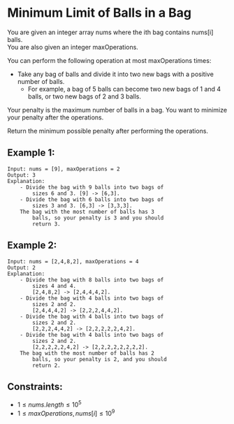 # Minimum Limit of Balls in a Bag

You are given an integer array nums where the ith bag contains nums[i] balls.  
You are also given an integer maxOperations.

You can perform the following operation at most maxOperations times:

* Take any bag of balls and divide it into two new bags with a positive 
    number of balls.
    * For example, a bag of 5 balls can become two new bags of 1 and 4 balls, 
        or two new bags of 2 and 3 balls.

Your penalty is the maximum number of balls in a bag. You want to minimize 
your penalty after the operations.

Return the minimum possible penalty after performing the operations.

 

## Example 1:

    Input: nums = [9], maxOperations = 2
    Output: 3
    Explanation: 
        - Divide the bag with 9 balls into two bags of 
            sizes 6 and 3. [9] -> [6,3].
        - Divide the bag with 6 balls into two bags of 
            sizes 3 and 3. [6,3] -> [3,3,3].
        The bag with the most number of balls has 3 
            balls, so your penalty is 3 and you should 
            return 3.
        
## Example 2:

    Input: nums = [2,4,8,2], maxOperations = 4
    Output: 2
    Explanation:
        - Divide the bag with 8 balls into two bags of 
            sizes 4 and 4. 
            [2,4,8,2] -> [2,4,4,4,2].
        - Divide the bag with 4 balls into two bags of 
            sizes 2 and 2. 
            [2,4,4,4,2] -> [2,2,2,4,4,2].
        - Divide the bag with 4 balls into two bags of 
            sizes 2 and 2. 
            [2,2,2,4,4,2] -> [2,2,2,2,2,4,2].
        - Divide the bag with 4 balls into two bags of 
            sizes 2 and 2. 
            [2,2,2,2,2,4,2] -> [2,2,2,2,2,2,2,2].
        The bag with the most number of balls has 2 
            balls, so your penalty is 2, and you should 
            return 2.

 

## Constraints:

* $1 \le nums.length \le 10^5$
* $1 \le maxOperations, nums[i] \le 10^9$

